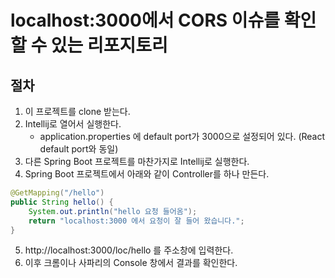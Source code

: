 # localhost:3000에서 CORS 이슈를 확인할 수 있는 리포지토리

## 절차
1. 이 프로젝트를 clone 받는다.
2. Intellij로 열어서 실행한다.
   * application.properties 에 default port가 3000으로 설정되어 있다. (React default port와 동일)
3. 다른 Spring Boot 프로젝트를 마찬가지로 Intellij로 실행한다.
4. Spring Boot 프로젝트에서 아래와 같이 Controller를 하나 만든다.
```java
@GetMapping("/hello")
public String hello() {
    System.out.println("hello 요청 들어옴");
    return "localhost:3000 에서 요청이 잘 들어 왔습니다.";
}

```
5. http://localhost:3000/loc/hello 를 주소창에 입력한다.
6. 이후 크롬이나 사파리의 Console 창에서 결과를 확인한다. 